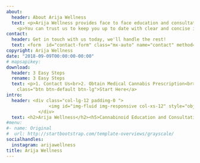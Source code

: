 ```yaml
---
about:
  header: About Arija Wellness
  text: <p>Arija Wellness provides face to face education and consultation in order for you to make an informed decision when it come to cannabis and your health.</p> <p>In addition, we provide workshops and educational seminars to further enhance your experience with medical cannabis.</p>
    <p>You can trust us to keep you up to date with clear and concise information. As things continue to develop in the cannabis industry through research and legislation, we will continue to maintain the highest quality of patient support when it comes to your medical cannabis as a treatment option.</p>
contact:
  header: Get in touch with us today, we'll handle the rest!
  text: <form  id="contact-form" class="mx-auto" name="contact" method="POST" netlify-honeypot="hpfield" netlify><label><input name="hpfield" style="visibility: hidden"></label>960 Lawrence Ave West. Suite 106<br>Toronto, ON M6A 3B5<br>Tel - 416-546-6789 Fax - 416-352-7898<br><br><br><input type="text"class="form-control" name="name" value ="Name"><br><br><input type="text"  class="form-control" name="email" value="E-mail Address"><br><br><input type="text" class="form-control" name="phone" value="Phone Number"><br><br><input class="btn btn-light" type="submit" value="Submit"></form>
copyright: Arija Wellness
date: "2018-09-09T00:00:00-00:00"
# mapsapikey:
download:
  header: 3 Easy Steps 
  rename: 3 Easy Steps
  text: <p>1. Contact Us<br>2. Obtain Medical Cannabis Prescription<br>3. Gain Access to Medical Cannabis</p><a href="/#contact"
    class="btn btn-default btn-lg">Start Here</a>
intro:
  header: <div class="col-lg-12 padding-0 ">
                <img id="img-fluid img-responsive col-xs-12" style="object-position:50% 50%; max-width:100%; width:auto\9; height:auto; object-fit:cover;" alt="Arija_symbol.png" data-type="image" src="img/full_symbol.png">
            </div>
  text: <h2>Arija Wellness</h2><h5>Cannabinoid Education and Consultation</h5>
#menu:
#- name: Original
#  url: http://startbootstrap.com/template-overviews/grayscale/
socialhandles:
  instagram: arijawellness
title: Arija Wellness
---
```

